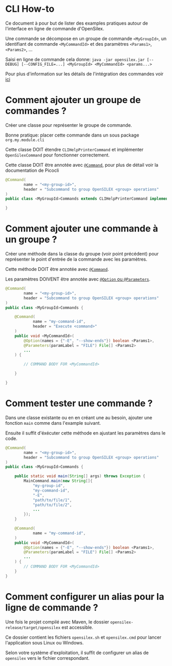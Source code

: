 CLI How-to
==========

Ce document à pour but de lister des examples pratiques autour de l'interface en ligne de commande d'OpenSilex.

Une commande se décompose en un groupe de commande `<MyGroupId>`, un identifiant de commande `<MyCommandId>` et des paramètres `<Params1>`, `<Params2>`, ...

Saisi en ligne de commande cela donne: `java -jar opensilex.jar [--DEBUG] [--CONFIG_FILE=...] <MyGroupId> <MyCommandId> <params...>`

Pour plus d'information sur les détails de l'intégration des commandes voir [ici](../architecture/main.md#CLI)

# Comment ajouter un groupe de commandes ?

Créer une classe pour représenter le groupe de commande.

Bonne pratique: placer cette commande dans un sous package `org.my.module.cli`

Cette classe DOIT étendre `CLIHelpPrinterCommand` et implémenter `OpenSilexCommand` pour fonctionner correctement.

Cette classe DOIT être annotée avec [`@Command`](https://picocli.info/#command-methods), pour plus de détail voir la documentation de Picocli

```java
@Command(
        name = "<my-group-id>",
        header = "Subcommand to group OpenSILEX <group> operations"
)
public class <MyGroupId>Commands extends CLIHelpPrinterCommand implements OpenSilexCommand {

}
```

# Comment ajouter une commande à un groupe ?

Créer une méthode dans la classe du groupe (voir point précédent) pour représenter le point d'entrée de la commande avec les paramètres.

Cette méthode DOIT être annotée avec [`@Command`](https://picocli.info/#command-methods).

Les paramètres DOIVENT être annotée avec [`@Option` ou `@Parameters`](https://picocli.info/#option-parameters-methods).

```java
@Command(
        name = "<my-group-id>",
        header = "Subcommand to group OpenSILEX <group> operations"
)
public class <MyGroupId>Commands {

    @Command(
            name = "my-command-id",
            header = "Execute <command>"
    )
    public void <MyCommandId>(
        @Option(names = {"-E", "--show-ends"}) boolean <Params1>,
        @Parameters(paramLabel = "FILE") File[] <Params2>
        ...
    ) {

        // COMMAND BODY FOR <MyCommandId>

    }

}
```

# Comment tester une commande ?

Dans une classe existante ou en en créant une au besoin, ajouter une fonction `main` comme dans l'example suivant.

Ensuite il suffit d'éxécuter cette méthode en ajustant les paramètres dans le code.

```java
@Command(
        name = "<my-group-id>",
        header = "Subcommand to group OpenSILEX <group> operations"
)
public class <MyGroupId>Commands {

    public static void main(String[] args) throws Exception {
        MainCommand.main(new String[]{
            "my-group-id",
            "my-command-id",
            "-E",
            "path/to/file/1",
            "path/to/file/2",
            ...
        });
    }

    @Command(
            name = "my-command-id",
    )
    public void <MyCommandId>(
        @Option(names = {"-E", "--show-ends"}) boolean <Params1>,
        @Parameters(paramLabel = "FILE") File[] <Params2>
        ...
    ) {
        // COMMAND BODY FOR <MyCommandId>
    }
}
```

# Comment configurer un alias pour la ligne de commande ?

Une fois le projet compilé avec Maven, le dossier `opensilex-release/target/opensilex` est accessible.

Ce dossier contient les fichiers `opensilex.sh` et `opensilex.cmd` pour lancer l'application sous Linux ou Windows.

Selon votre système d'exploitation, il suffit de configurer un alias de `opensilex` vers le fichier correspondant.